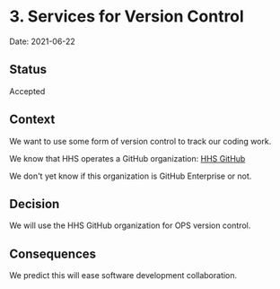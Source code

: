 # 3. Services for Version Control

Date: 2021-06-22

## Status

Accepted

## Context

We want to use some form of version control to track our coding work.

We know that HHS operates a GitHub organization: [HHS GitHub](https://github.com/hhs)

We don't yet know if this organization is GitHub Enterprise or not.

## Decision

We will use the HHS GitHub organization for OPS version control.

## Consequences

We predict this will ease software development collaboration.
